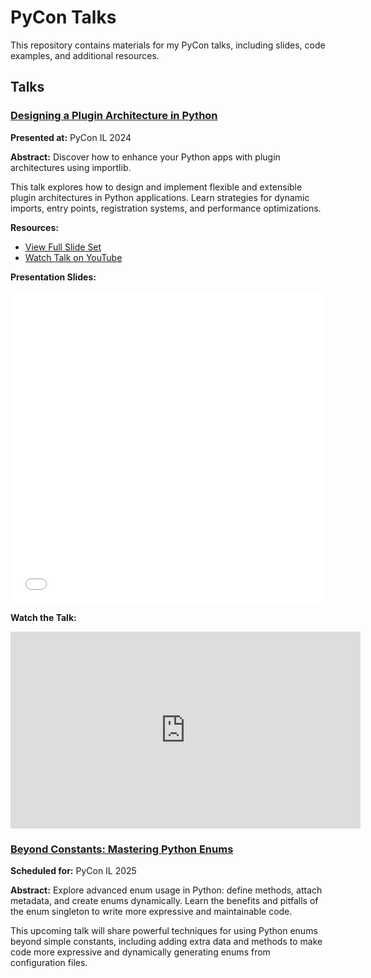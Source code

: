 # PyCon Talks

This repository contains materials for my PyCon talks, including slides, code examples, and additional resources.

## Talks

### [Designing a Plugin Architecture in Python](./designing-a-plugin-architecture/)

**Presented at:** PyCon IL 2024

**Abstract:** Discover how to enhance your Python apps with plugin architectures using importlib.

This talk explores how to design and implement flexible and extensible plugin architectures in Python applications. Learn strategies for dynamic imports, entry points, registration systems, and performance optimizations.

**Resources:**

- [View Full Slide Set](./designing-a-plugin-architecture/full-slides.html)
- [Watch Talk on YouTube](https://youtu.be/Gk3-8IKcj3Q?si=STJlz_T6Q2kWl793)

**Presentation Slides:**

<iframe src="./designing-a-plugin-architecture/full-slides.html" width="100%" height="500px" frameborder="0" allowfullscreen></iframe>

**Watch the Talk:**

<iframe width="560" height="315" src="https://www.youtube.com/embed/Gk3-8IKcj3Q" title="YouTube video player" frameborder="0" allow="accelerometer; autoplay; clipboard-write; encrypted-media; gyroscope; picture-in-picture" allowfullscreen></iframe>

### [Beyond Constants: Mastering Python Enums](./mastering-enums/)

**Scheduled for:** PyCon IL 2025

**Abstract:** Explore advanced enum usage in Python: define methods, attach metadata, and create enums dynamically. Learn the benefits and pitfalls of the enum singleton to write more expressive and maintainable code.

This upcoming talk will share powerful techniques for using Python enums beyond simple constants, including adding extra data and methods to make code more expressive and dynamically generating enums from configuration files.